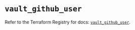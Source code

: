 # `vault_github_user`

Refer to the Terraform Registry for docs: [`vault_github_user`](https://registry.terraform.io/providers/hashicorp/vault/4.6.0/docs/resources/github_user).

